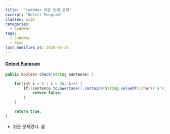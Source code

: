 ```yaml
---
title:  "CodeWar 마흔 번째 문제"
excerpt: "Detect Pangram"
classes: wide
categories:
  - CodeWar
tags:
  - CodeWar
  - 6kyu
last_modified_at: 2020-04-28
---
```


#### [Detect Pangram](https://www.codewars.com/kata/545cedaa9943f7fe7b000048)

```java
public boolean check(String sentence) {

    for(int i = 0 ; i < 26; i++) {
        if(!sentence.toLowerCase().contains(String.valueOf((char)('a'+i)))){
            return false;
        }
    }

    return true;
}
```

* 쉬운 문제였다. 끝




